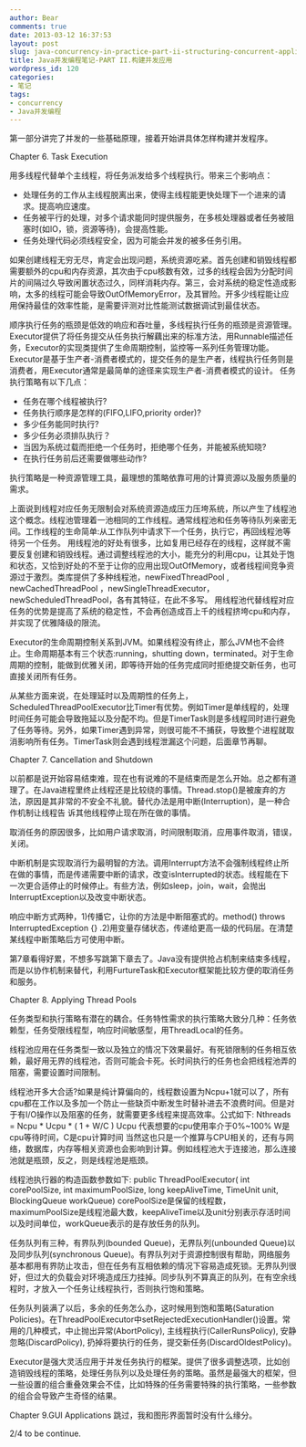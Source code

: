 ```yaml
---
author: Bear
comments: true
date: 2013-03-12 16:37:53
layout: post
slug: java-concurrency-in-practice-part-ii-structuring-concurrent-applications
title: Java并发编程笔记-PART II.构建并发应用
wordpress_id: 120
categories:
- 笔记
tags:
- concurrency
- Java并发编程
---
```


第一部分讲完了并发的一些基础原理，接着开始讲具体怎样构建并发程序。

Chapter 6. Task Execution

用多线程代替单个主线程，将任务派发给多个线程执行。带来三个影响点：

   * 处理任务的工作从主线程脱离出来，使得主线程能更快处理下一个进来的请求。提高响应速度。
   * 任务被平行的处理，对多个请求能同时提供服务，在多核处理器或者任务被阻塞时(如IO，锁，资源等待)，会提高性能。
   * 任务处理代码必须线程安全，因为可能会并发的被多任务引用。

如果创建线程无穷无尽，肯定会出现问题，系统资源吃紧。首先创建和销毁线程都需要额外的cpu和内存资源，其次由于cpu核数有效，过多的线程会因为分配时间片的间隔过久导致闲置状态过久，同样消耗内存。第三，会对系统的稳定性造成影响，太多的线程可能会导致OutOfMemoryError，及其冒险。开多少线程能让应用保持最佳的效率性能，是需要评测对比性能测试数据调试到最佳状态。
<!-- more -->
顺序执行任务的瓶颈是低效的响应和吞吐量，多线程执行任务的瓶颈是资源管理。
Executor提供了将任务提交从任务执行解藕出来的标准方法，用Runnable描述任务，Executor的实现类提供了生命周期控制，监控等一系列任务管理功能。
Executor是基于生产者-消费者模式的，提交任务的是生产者，线程执行任务则是消费者，用Executor通常是最简单的途径来实现生产者-消费者模式的设计。
任务执行策略有以下几点：

   * 任务在哪个线程被执行?
   * 任务执行顺序是怎样的(FIFO,LIFO,priority order)?
   * 多少任务能同时执行?
   * 多少任务必须排队执行？
   * 当因为系统过载而拒绝一个任务时，拒绝哪个任务，并能被系统知晓?
   * 在执行任务前后还需要做哪些动作?

执行策略是一种资源管理工具，最理想的策略依靠可用的计算资源以及服务质量的需求。

上面说到线程对应任务无限制会对系统资源造成压力压垮系统，所以产生了线程池这个概念。线程池管理着一池相同的工作线程。通常线程池和任务等待队列亲密无间。工作线程的生命简单:从工作队列中请求下一个任务，执行它，再回线程池等待另一个任务。
用线程池的好处有很多，比如复用已经存在的线程，这样就不需要反复创建和销毁线程。通过调整线程池的大小，能充分的利用cpu，让其处于饱和状态，又恰到好处的不至于让你的应用出现OutOfMemory，或者线程间竞争资源过于激烈。类库提供了多种线程池，newFixedThreadPool , newCachedThreadPool ，newSingleThreadExecutor，newScheduledThreadPool，各有其特征，在此不多写。
用线程池代替线程对应任务的优势是提高了系统的稳定性，不会再创造成百上千的线程挤垮cpu和内存，并实现了优雅降级的限流。

Executor的生命周期控制关系到JVM。如果线程没有终止，那么JVM也不会终止。生命周期基本有三个状态:running，shutting down，terminated。对于生命周期的控制，能做到优雅关闭，即等待开始的任务完成同时拒绝提交新任务，也可直接关闭所有任务。

从某些方面来说，在处理延时以及周期性的任务上，ScheduledThreadPoolExecutor比Timer有优势。例如Timer是单线程的，处理时间任务可能会导致拖延以及分配不均。但是TimerTask则是多线程同时进行避免了任务等待。另外，如果Timer遇到异常，则很可能不不捕获，导致整个进程就取消影响所有任务。TimerTask则会遇到线程泄漏这个问题，后面章节再聊。

Chapter 7.  Cancellation and Shutdown

以前都是说开始容易结束难，现在也有说难的不是结束而是怎么开始。总之都有道理了。在Java进程里终止线程还是比较绕的事情。Thread.stop()是被废弃的方法，原因是其非常的不安全不礼貌。替代办法是用中断(Interruption)，是一种合作机制让线程告
诉其他线程停止现在所在做的事情。

取消任务的原因很多，比如用户请求取消，时间限制取消，应用事件取消，错误，关闭。

中断机制是实现取消行为最明智的方法。调用Interrupt方法不会强制线程终止所在做的事情，而是传递需要中断的请求，改变isInterrupted的状态。线程能在下一次更合适停止的时候停止。有些方法，例如sleep，join，wait，会抛出InterruptException以及改变中断状态。

响应中断方式两种，1)传播它，让你的方法是中断阻塞式的。method() throws InterruptedException {} .2)用变量存储状态，传递给更高一级的代码层。在清楚某线程中断策略后方可使用中断。

第7章看得好累，不想多写跳第下章去了。Java没有提供抢占机制来结束多线程，而是以协作机制来替代，利用FurtureTask和Executor框架能比较方便的取消任务和服务。

Chapter 8. Applying Thread Pools

任务类型和执行策略有潜在的耦合。任务特性需求的执行策略大致分几种：任务依赖型，任务受限线程型，响应时间敏感型，用ThreadLocal的任务。

线程池应用在任务类型一致以及独立的情况下效果最好。有死锁限制的任务相互依赖，最好用无界的线程池，否则可能会卡死。长时间执行的任务也会把线程池弄的阻塞，需要设置时间限制。

线程池开多大合适?如果是纯计算偏向的，线程数设置为Ncpu+1就可以了，所有cpu都在工作以及多加一个防止一些缺页中断发生时替补进去不浪费时间。但是对于有I/O操作以及阻塞的任务，就需要更多线程来提高效率。公式如下:
Nthreads = Ncpu * Ucpu * ( 1 + W/C )
Ucpu 代表想要的cpu使用率介于0%~100%
W是cpu等待时间，C是cpu计算时间
当然这也只是一个推算与CPU相关的，还有与网络，数据库，内存等相关资源也会影响到计算。例如线程池大于连接池，那么连接池就是瓶颈，反之，则是线程池是瓶颈。

线程池执行器的构造函数参数如下:
public ThreadPoolExecutor( 
             int corePoolSize, 
             int maximumPoolSize,
             long keepAliveTime,
             TimeUnit unit,
             BlockingQueue workQueue)
corePoolSize是保留的线程数，maximumPoolSize是线程池最大数，keepAliveTime以及unit分别表示存活时间以及时间单位，workQueue表示的是存放任务的队列。

任务队列有三种，有界队列(bounded Queue)，无界队列(unbounded Queue)以及同步队列(synchronous Queue)。有界队列对于资源控制很有帮助，网络服务基本都用有界防止攻击，但在任务有互相依赖的情况下容易造成死锁。无界队列很好，但过大的负载会对环境造成压力挂掉。同步队列不算真正的队列，在有空余线程时，才放入一个任务让线程执行，否则执行饱和策略。

任务队列装满了以后，多余的任务怎么办，这时候用到饱和策略(Saturation Policies)。在ThreadPoolExecutor中setRejectedExecutionHandler()设置。常用的几种模式，中止抛出异常(AbortPolicy), 主线程执行(CallerRunsPolicy), 安静忽略(DiscardPolicy), 扔掉将要执行的任务，提交新任务(DiscardOldestPolicy)。

Executor是强大灵活应用于并发任务执行的框架。提供了很多调整选项，比如创造销毁线程的策略，处理任务队列以及处理任务的策略。虽然是最强大的框架，但一些设置的组合重叠效果会不佳，比如特殊的任务需要特殊的执行策略，一些参数的组合会导致产生奇怪的结果。

Chapter 9.GUI Applications 跳过，我和图形界面暂时没有什么缘分。

2/4 to be continue.
